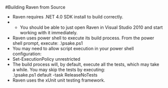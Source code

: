 #Building Raven from Source

* Raven requires .NET 4.0 SDK install to build correctly.
* * You should be able to just open Raven in Visual Studio 2010 and start working with it immediately.
* Raven uses power shell to execute its build process. From the power shell prompt, execute: .\psake.ps1
* You may need to allow script execution in your power shell configuration:
* Set-ExecutionPolicy unrestricted
* The build process will, by default, execute all the tests, which may take a while. You may skip the tests by executing:  
        .\psake.ps1 default -task ReleaseNoTests
* Raven uses the xUnit unit testing framework.